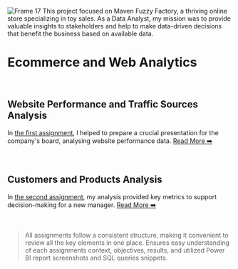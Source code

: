 ![Frame 17](https://github.com/gnoevoy/Ecommerce_and_Web_Analytics/assets/43414592/76dd365a-6c1b-4624-bbbd-0d921e7b4d97)
This project focused on Maven Fuzzy Factory, a thriving online store specializing in toy sales. As a Data Analyst, my mission was to provide valuable insights to stakeholders and help to make data-driven decisions that benefit the business based on available data.
# Ecommerce and Web Analytics
</br>

## Website Performance and Traffic Sources Analysis
In [the first assignment](https://github.com/gnoevoy/Ecommerce_and_Web_Analytics/blob/70886ef4d2031f3695ba70c5b6e54beb51021c49/Assignments%20/Web_analytics.md), I helped to prepare a crucial presentation for the company's board, analysing website performance data. [Read More ➡️](https://github.com/gnoevoy/Ecommerce_and_Web_Analytics/blob/70886ef4d2031f3695ba70c5b6e54beb51021c49/Assignments%20/Web_analytics.md)

</br>

## Customers and Products Analysis
In [the second assignment](https://github.com/gnoevoy/Ecommerce_and_Web_Analytics/blob/5cc62aea26c6c389428592236ce838446f7f9712/Assignments%20/Customers_and_products.md), my analysis provided key metrics to support decision-making for a new manager. [Read More ➡️](https://github.com/gnoevoy/Ecommerce_and_Web_Analytics/blob/5cc62aea26c6c389428592236ce838446f7f9712/Assignments%20/Customers_and_products.md)

</br>

> All assignments follow a consistent structure, making it convenient to review all the key elements in one place. Ensures easy understanding of each assignments context, objectives, results, and utilized Power BI report screenshots and SQL queries snippets.

